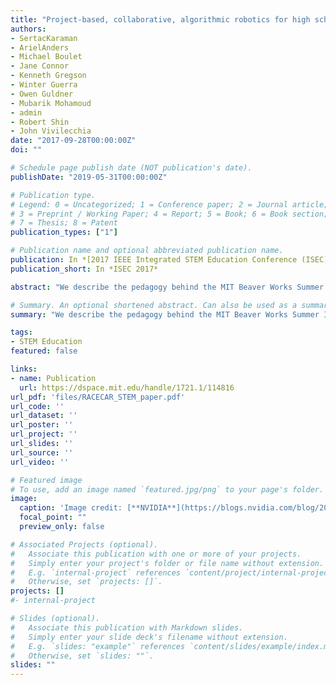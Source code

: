 ```yaml
---
title: "Project-based, collaborative, algorithmic robotics for high school students: Programming self-driving race cars at MIT"
authors:
- SertacKaraman
- ArielAnders
- Michael Boulet
- Jane Connor
- Kenneth Gregson
- Winter Guerra
- Owen Guldner
- Mubarik Mohamoud
- admin
- Robert Shin
- John Vivilecchia
date: "2017-09-28T00:00:00Z"
doi: ""

# Schedule page publish date (NOT publication's date).
publishDate: "2019-05-31T00:00:00Z"

# Publication type.
# Legend: 0 = Uncategorized; 1 = Conference paper; 2 = Journal article;
# 3 = Preprint / Working Paper; 4 = Report; 5 = Book; 6 = Book section;
# 7 = Thesis; 8 = Patent
publication_types: ["1"]

# Publication name and optional abbreviated publication name.
publication: In *[2017 IEEE Integrated STEM Education Conference (ISEC)](http://sites.ieee.org/r1/r1_event/7th-ieee-integrated-stem-education-conference-isec17/)*
publication_short: In *ISEC 2017*

abstract: "We describe the pedagogy behind the MIT Beaver Works Summer Institute Robotics Program, a new high-school STEM program in robotics. The program utilizes state-of-the-art sensors and embedded computers for mobile robotics. These components are carried on an exciting 1/10-scale race-car platform. The program has three salient, distinguishing features: (i) it focuses on robotics software systems: the students design and build robotics software towards real-world applications, without being distracted by hardware issues; (ii) it champions project-based learning: the students learn through weekly project assignments and a final course challenge; (iii) the learning is implemented in a collaborative fashion: the students learn the basics of collaboration and technical communication in lectures, and they work in teams to design and implement their software systems. The program was offered as a four-week residential program at MIT in the summer of 2016. In this paper, we provide the details of this new program, its teaching objectives, and its results. We also briefly discuss future directions and opportunities."

# Summary. An optional shortened abstract. Can also be used as a summary for an extended abstract or poster etc.
summary: "We describe the pedagogy behind the MIT Beaver Works Summer Institute Robotics Program, a new high-school STEM program in robotics. The program utilizes state-of-the-art sensors and embedded computers for mobile robotics. The program was offered as a four-week residential program at MIT in the summer of 2016."

tags:
- STEM Education
featured: false

links:
- name: Publication
  url: https://dspace.mit.edu/handle/1721.1/114816
url_pdf: 'files/RACECAR_STEM_paper.pdf'
url_code: ''
url_dataset: ''
url_poster: ''
url_project: ''
url_slides: ''
url_source: ''
url_video: ''

# Featured image
# To use, add an image named `featured.jpg/png` to your page's folder. 
image:
  caption: 'Image credit: [**NVIDIA**](https://blogs.nvidia.com/blog/2017/09/22/self-driving-cars-mit-summer/)'
  focal_point: ""
  preview_only: false

# Associated Projects (optional).
#   Associate this publication with one or more of your projects.
#   Simply enter your project's folder or file name without extension.
#   E.g. `internal-project` references `content/project/internal-project/index.md`.
#   Otherwise, set `projects: []`.
projects: []
#- internal-project

# Slides (optional).
#   Associate this publication with Markdown slides.
#   Simply enter your slide deck's filename without extension.
#   E.g. `slides: "example"` references `content/slides/example/index.md`.
#   Otherwise, set `slides: ""`.
slides: ""
---
```


<!-- {{% alert note %}}
Click the *Cite* button above to demo the feature to enable visitors to import publication metadata into their reference management software.
{{% /alert %}}

{{% alert note %}}
Click the *Slides* button above to demo Academic's Markdown slides feature.
{{% /alert %}} -->

<!-- Supplementary notes can be added here, including [code and math](https://sourcethemes.com/academic/docs/writing-markdown-latex/). -->

